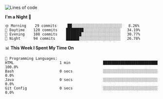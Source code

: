 <!--START_SECTION:waka-->
![Lines of code](https://img.shields.io/badge/From%20Hello%20World%20I%27ve%20Written-141543%20lines%20of%20code-blue)

**I'm a Night 🦉** 

```text
🌞 Morning    29 commits     ██░░░░░░░░░░░░░░░░░░░░░░░   8.26% 
🌆 Daytime    120 commits    ████████░░░░░░░░░░░░░░░░░   34.19% 
🌃 Evening    108 commits    ███████░░░░░░░░░░░░░░░░░░   30.77% 
🌙 Night      94 commits     ██████░░░░░░░░░░░░░░░░░░░   26.78%

```


📊 **This Week I Spent My Time On** 

```text
💬 Programming Languages: 
HTML                     1 min               █████████████████████████   100.0% 
Bash                     0 secs              ░░░░░░░░░░░░░░░░░░░░░░░░░   0.0% 
Java                     0 secs              ░░░░░░░░░░░░░░░░░░░░░░░░░   0.0% 
Git Config               0 secs              ░░░░░░░░░░░░░░░░░░░░░░░░░   0.0%

```


<!--END_SECTION:waka-->
